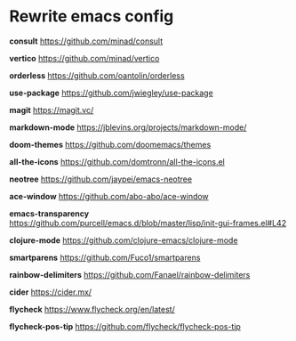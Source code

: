 # Rewrite emacs config

**consult** <https://github.com/minad/consult>

**vertico** <https://github.com/minad/vertico>

**orderless** <https://github.com/oantolin/orderless>

**use-package** <https://github.com/jwiegley/use-package>

**magit** <https://magit.vc/>

**markdown-mode** <https://jblevins.org/projects/markdown-mode/>

**doom-themes** <https://github.com/doomemacs/themes>

**all-the-icons** <https://github.com/domtronn/all-the-icons.el>

**neotree** <https://github.com/jaypei/emacs-neotree>

**ace-window** <https://github.com/abo-abo/ace-window>

**emacs-transparency** <https://github.com/purcell/emacs.d/blob/master/lisp/init-gui-frames.el#L42>

**clojure-mode** <https://github.com/clojure-emacs/clojure-mode>

**smartparens** <https://github.com/Fuco1/smartparens>

**rainbow-delimiters** <https://github.com/Fanael/rainbow-delimiters>

**cider** <https://cider.mx/>

**flycheck** <https://www.flycheck.org/en/latest/>

**flycheck-pos-tip** <https://github.com/flycheck/flycheck-pos-tip>
